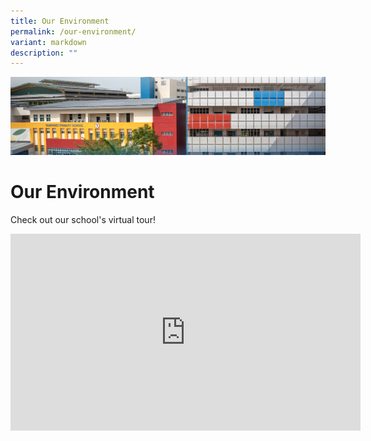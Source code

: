 ```yaml
---
title: Our Environment
permalink: /our-environment/
variant: markdown
description: ""
---
```

![](/images/mk%20kindergarten.jpg)

Our Environment
========================

Check out our school's virtual tour!
<iframe allowfullscreen="" allow="accelerometer; autoplay; clipboard-write; encrypted-media; gyroscope; picture-in-picture; web-share" frameborder="0" title="YouTube video player" src="https://www.youtube.com/embed/E3O1XEAvPnU?si=zDYaI2cIEe4ocxHg" height="315" width="560"></iframe>